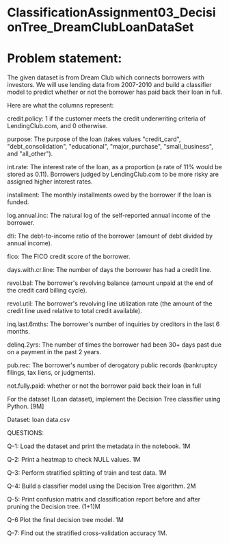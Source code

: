 # ClassificationAssignment03_DecisionTree_DreamClubLoanDataSet

# Problem statement:


The given dataset is from Dream Club which connects borrowers with investors. We will use lending data from 2007-2010 and build a classifier model to predict whether or not the borrower has paid back their loan in full.

 

Here are what the columns represent:

 

credit.policy: 1 if the customer meets the credit underwriting criteria of LendingClub.com, and 0 otherwise.

purpose: The purpose of the loan (takes values "credit_card", "debt_consolidation", "educational", "major_purchase", "small_business", and "all_other").

int.rate: The interest rate of the loan, as a proportion (a rate of 11% would be stored as 0.11). Borrowers judged by LendingClub.com to be more risky are assigned higher interest rates.

installment: The monthly installments owed by the borrower if the loan is funded.

log.annual.inc: The natural log of the self-reported annual income of the borrower.

dti: The debt-to-income ratio of the borrower (amount of debt divided by annual income).

fico: The FICO credit score of the borrower.

days.with.cr.line: The number of days the borrower has had a credit line.

revol.bal: The borrower's revolving balance (amount unpaid at the end of the credit card billing cycle).

revol.util: The borrower's revolving line utilization rate (the amount of the credit line used relative to total credit available).

inq.last.6mths: The borrower's number of inquiries by creditors in the last 6 months.

delinq.2yrs: The number of times the borrower had been 30+ days past due on a payment in the past 2 years.

pub.rec: The borrower's number of derogatory public records (bankruptcy filings, tax liens, or judgments).

not.fully.paid: whether or not the borrower paid back their loan in full

 

For the dataset (Loan dataset), implement the Decision Tree classifier using Python. [9M]

Dataset: loan data.csv 

 

QUESTIONS:
 

Q-1: Load the dataset and print the metadata in the notebook. 1M

 

Q-2: Print a heatmap to check NULL values. 1M

 

Q-3: Perform stratified splitting of train and test data. 1M

 

Q-4: Build a classifier model using the Decision Tree algorithm. 2M

 

Q-5: Print confusion matrix and classification report before and after pruning the Decision tree. (1+1)M

 

Q-6 Plot the final decision tree model. 1M

 

Q-7: Find out the stratified cross-validation accuracy 1M.


